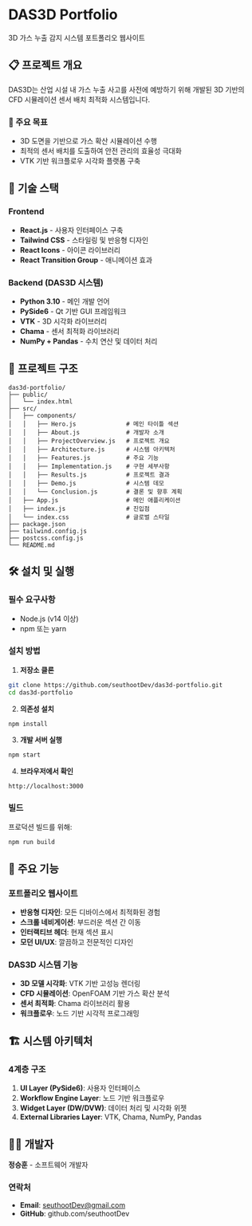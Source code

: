 # DAS3D Portfolio

3D 가스 누출 감지 시스템 포트폴리오 웹사이트

## 📋 프로젝트 개요

DAS3D는 산업 시설 내 가스 누출 사고를 사전에 예방하기 위해 개발된 3D 기반의 CFD 시뮬레이션 센서 배치 최적화 시스템입니다.

### 🎯 주요 목표
- 3D 도면을 기반으로 가스 확산 시뮬레이션 수행
- 최적의 센서 배치를 도출하여 안전 관리의 효율성 극대화
- VTK 기반 워크플로우 시각화 플랫폼 구축

## 🚀 기술 스택

### Frontend
- **React.js** - 사용자 인터페이스 구축
- **Tailwind CSS** - 스타일링 및 반응형 디자인
- **React Icons** - 아이콘 라이브러리
- **React Transition Group** - 애니메이션 효과

### Backend (DAS3D 시스템)
- **Python 3.10** - 메인 개발 언어
- **PySide6** - Qt 기반 GUI 프레임워크
- **VTK** - 3D 시각화 라이브러리
- **Chama** - 센서 최적화 라이브러리
- **NumPy + Pandas** - 수치 연산 및 데이터 처리

## 📁 프로젝트 구조

```
das3d-portfolio/
├── public/
│   └── index.html
├── src/
│   ├── components/
│   │   ├── Hero.js              # 메인 타이틀 섹션
│   │   ├── About.js             # 개발자 소개
│   │   ├── ProjectOverview.js   # 프로젝트 개요
│   │   ├── Architecture.js      # 시스템 아키텍처
│   │   ├── Features.js          # 주요 기능
│   │   ├── Implementation.js    # 구현 세부사항
│   │   ├── Results.js           # 프로젝트 결과
│   │   ├── Demo.js              # 시스템 데모
│   │   └── Conclusion.js        # 결론 및 향후 계획
│   ├── App.js                   # 메인 애플리케이션
│   ├── index.js                 # 진입점
│   └── index.css                # 글로벌 스타일
├── package.json
├── tailwind.config.js
├── postcss.config.js
└── README.md
```

## 🛠️ 설치 및 실행

### 필수 요구사항
- Node.js (v14 이상)
- npm 또는 yarn

### 설치 방법

1. **저장소 클론**
```bash
git clone https://github.com/seuthootDev/das3d-portfolio.git
cd das3d-portfolio
```

2. **의존성 설치**
```bash
npm install
```

3. **개발 서버 실행**
```bash
npm start
```

4. **브라우저에서 확인**
```
http://localhost:3000
```

### 빌드

프로덕션 빌드를 위해:
```bash
npm run build
```

## 🎨 주요 기능

### 포트폴리오 웹사이트
- **반응형 디자인**: 모든 디바이스에서 최적화된 경험
- **스크롤 네비게이션**: 부드러운 섹션 간 이동
- **인터랙티브 헤더**: 현재 섹션 표시
- **모던 UI/UX**: 깔끔하고 전문적인 디자인

### DAS3D 시스템 기능
- **3D 모델 시각화**: VTK 기반 고성능 렌더링
- **CFD 시뮬레이션**: OpenFOAM 기반 가스 확산 분석
- **센서 최적화**: Chama 라이브러리 활용
- **워크플로우**: 노드 기반 시각적 프로그래밍

## 🏗️ 시스템 아키텍처

### 4계층 구조
1. **UI Layer (PySide6)**: 사용자 인터페이스
2. **Workflow Engine Layer**: 노드 기반 워크플로우
3. **Widget Layer (DW/DVW)**: 데이터 처리 및 시각화 위젯
4. **External Libraries Layer**: VTK, Chama, NumPy, Pandas

## 👨‍💻 개발자

**정승훈** - 소프트웨어 개발자

### 연락처
- **Email**: seuthootDev@gmail.com
- **GitHub**: github.com/seuthootDev